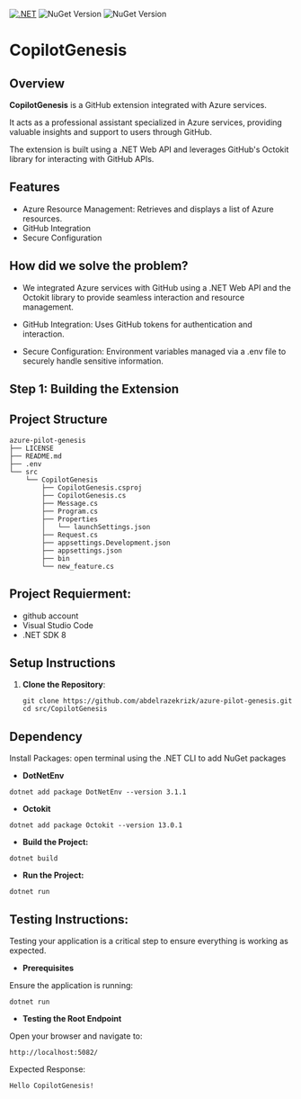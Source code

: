 [![.NET](https://github.com/abdelrazekrizk/azure-pilot-genesis/actions/workflows/dotnet.yml/badge.svg)](https://github.com/abdelrazekrizk/azure-pilot-genesis/actions/workflows/dotnet.yml)
![NuGet Version](https://img.shields.io/nuget/v/dotnetenv)
![NuGet Version](https://img.shields.io/nuget/v/octokit)


# CopilotGenesis
## Overview
**CopilotGenesis** is a GitHub extension integrated with Azure services.<p>It acts as a professional assistant specialized in Azure services, providing valuable insights and support to users through GitHub.<p> The extension is built using a .NET Web API and leverages GitHub's Octokit library for interacting with GitHub APIs.

## Features
- Azure Resource Management: Retrieves and displays a list of Azure resources.
- GitHub Integration
- Secure Configuration

## How did we solve the problem?
- We integrated Azure services with GitHub using a .NET Web API and the Octokit library to provide seamless interaction and resource management.

- GitHub Integration: Uses GitHub tokens for authentication and interaction.

- Secure Configuration: Environment variables managed via a .env file to securely handle sensitive information.

## Step 1: Building the Extension
## Project Structure
```
azure-pilot-genesis
├── LICENSE
├── README.md
├── .env
└── src
    └── CopilotGenesis
        ├── CopilotGenesis.csproj
        ├── CopilotGenesis.cs
        ├── Message.cs
        ├── Program.cs
        ├── Properties
        │   └── launchSettings.json
        ├── Request.cs
        ├── appsettings.Development.json
        ├── appsettings.json
        ├── bin
        └── new_feature.cs
```
## Project Requierment:
- github account
- Visual Studio Code
- .NET SDK 8
## Setup Instructions
1. **Clone the Repository**:
   ```
   git clone https://github.com/abdelrazekrizk/azure-pilot-genesis.git
   cd src/CopilotGenesis
   ```
## Dependency
Install Packages: open terminal using the .NET CLI to add NuGet packages
- **DotNetEnv**
```
dotnet add package DotNetEnv --version 3.1.1
```
- **Octokit**
```
dotnet add package Octokit --version 13.0.1
```

- **Build the Project:**
```
dotnet build
```
- **Run the Project:**
```console
dotnet run
```


## Testing Instructions:
Testing your application is a critical step to ensure everything is working as expected.

- **Prerequisites**

Ensure the application is running:
```
dotnet run
```

- **Testing the Root Endpoint**

Open your browser and navigate to:
```
http://localhost:5082/
```
Expected Response:

```
Hello CopilotGenesis!
```
